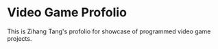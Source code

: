 # Video Game Profolio #

This is Zihang Tang's profolio for showcase of programmed video game projects.
